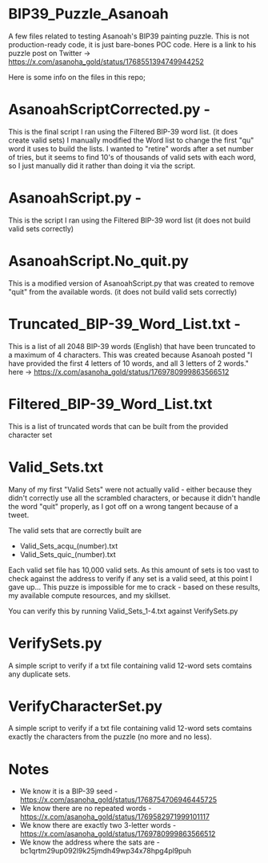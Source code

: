 # BIP39_Puzzle_Asanoah
A few files related to testing Asanoah's BIP39 painting puzzle. This is not production-ready code, it is just bare-bones POC code.
Here is a link to his puzzle post on Twitter ->
https://x.com/asanoha_gold/status/1768551394749944252

Here is some info on the files in this repo;
# AsanoahScriptCorrected.py - 
This is the final script I ran using the Filtered BIP-39 word list.
(it does create valid sets)
I manually modified the Word list to change the first "qu" word it uses to build the lists. 
I wanted to "retire" words after a set number of tries, but it seems to find 10's of thousands of valid sets
with each word, so I just manually did it rather than doing it via the script.

# AsanoahScript.py - 
This is the script I ran using the Filtered BIP-39 word list
(it does not build valid sets correctly)

# AsanoahScript.No_quit.py
This is a modified version of AsanoahScript.py that was created to remove "quit" from the available words.
(it does not build valid sets correctly)

# Truncated_BIP-39_Word_List.txt - 
This is a list of all 2048 BIP-39 words (English) that have been truncated to a maximum of 4 characters.
This was created because Asanoah posted "I have provided the first 4 letters of 10 words, and all 3 letters of 2 words."
here -> https://x.com/asanoha_gold/status/1769780999863566512

# Filtered_BIP-39_Word_List.txt
This is a list of truncated words that can be built from the provided character set

# Valid_Sets.txt
Many of my first "Valid Sets" were not actually valid - either because they didn't correctly use all the scrambled characters, or
because it didn't handle the word "quit" properly, as I got off on a wrong tangent because of a tweet.

The valid sets that are correctly built are
 - Valid_Sets_acqu_(number).txt
 - Valid_Sets_quic_(number).txt

Each valid set file has 10,000 valid sets. As this amount of sets is too vast to check against the address to verify if any set is a valid seed, at this point I gave up...
This puzze is impossible for me to crack - based on these results, my available compute resources, and my skillset.

You can verify this by running Valid_Sets_1-4.txt against VerifySets.py

# VerifySets.py
A simple script to verify if a txt file containing valid 12-word sets comtains any duplicate sets.

# VerifyCharacterSet.py
A simple script to verify if a txt file containing valid 12-word sets comtains exactly the characters from the puzzle (no more and no less).

# Notes
- We know it is a BIP-39 seed - https://x.com/asanoha_gold/status/1768754706946445725
- We know there are no repeated words - https://x.com/asanoha_gold/status/1769582971999101117
- We know there are exactly two 3-letter words - https://x.com/asanoha_gold/status/1769780999863566512
- We know the address where the sats are - bc1qrtm29up092l9k25jmdh49wp34x78hpg4pl9puh


